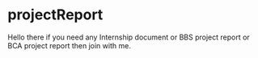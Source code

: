 # projectReport
Hello there if you need any Internship document or BBS project report or BCA project report then join with me.
